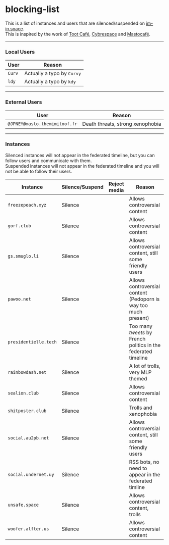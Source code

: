 # blocking-list
This is a list of instances and users that are silenced/suspended on [im-in.space](https://im-in.space/).  
This is inspired by the work of [Toot Café](https://github.com/tootcafe/blocked-on-mastodon), [Cybrespace](https://cybre.space/users/chr/updates/2616) and [Mastocafé](https://social.wxcafe.net/users/wxcafe/updates/2651).

---

### Local Users

| User | Reason |
|------|--------|
| `Curv` | Actually a typo by `Curvy` |
| `ldy` | Actually a typo by `kdy` |

---

### External Users

| User | Reason |
|------|--------|
| `@JPNEY@masto.themimitoof.fr` | Death threats, strong xenophobia |

---

### Instances

Silenced instances will not appear in the federated timeline, but you can follow users and communicate with them.  
Suspended instances will not appear in the federated timeline and you will not be able to follow their users.

| Instance | Silence/Suspend | Reject media | Reason |
|----------|-----------------|--------------|--------|
| `freezepeach.xyz` | Silence |  | Allows controversial content |
| `gorf.club` | Silence |  | Allows controversial content |
| `gs.smuglo.li` | Silence |  |  Allows controversial content, still some friendly users |
| `pawoo.net` | Silence |  | Allows controversial content (Pedoporn is way too much present) |
| `presidentielle.tech` | Silence |  | Too many _tweets_ by French politics in the federated timeline |
| `rainbowdash.net` | Silence |  | A lot of trolls, very MLP themed |
| `sealion.club` | Silence |  | Allows controversial content |
| `shitposter.club` | Silence |  | Trolls and xenophobia |
| `social.au2pb.net` | Silence |  | Allows controversial content, still some friendly users |
| `social.undernet.uy` | Silence |  | RSS bots, no need to appear in the federated timline |
| `unsafe.space` | Silence |  | Allows controversial content, trolls |
| `woofer.alfter.us` | Silence |  | Allows controversial content |
